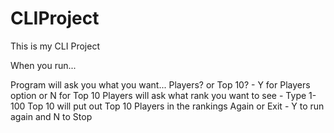 # CLIProject

This is my CLI Project

When you run...

Program will ask you what you want...
Players? or Top 10? - Y for Players option or N for Top 10
    Players will ask what rank you want to see - Type 1-100
    Top 10 will put out Top 10 Players in the rankings
Again or Exit - Y to run again and N to Stop
